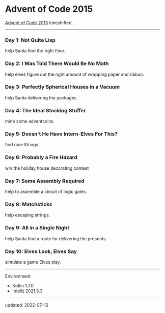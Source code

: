 # Advent of Code 2015

[Advent of Code 2015] timeshifted.

[Advent of Code 2015]:https://adventofcode.com/2015

---

### Day 1: Not Quite Lisp

help Santa find the right floor.

### Day 2: I Was Told There Would Be No Math

help elves figure out the right amount of wrapping paper and ribbon.

### Day 3: Perfectly Spherical Houses in a Vacuum

help Santa delivering the packages.

### Day 4: The Ideal Stocking Stuffer

mine some adventcoins.

### Day 5: Doesn't He Have Intern-Elves For This?

find nice Strings.

### Day 6: Probably a Fire Hazard

win the holiday house decorating contest

### Day 7: Some Assembly Required

help to assemble a circuit of logic gates.

### Day 8: Matchsticks

help escaping strings.

### Day 9: All in a Single Night

help Santa find a route for delivering the presents.

### Day 10: Elves Look, Elves Say

simulate a game Elves play.

---

Environment

- Kotlin 1.7.0
- Intellij 2021.3.3

---

updated: 2022-07-13